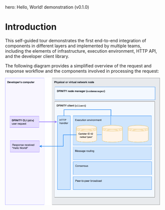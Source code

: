 hero: Hello, World! demonstration (v0.1.0)

# Introduction

This self-guided tour demonstrates the first end-to-end integration of components in different layers and implemented by multiple teams, including the elements of infrastructure, execution environment, HTTP API, and the developer client library. 

The following diagram provides a simplified overview of the request and response workflow and the components involved in processing the request:

![Demonstrating a network response](local-images/hello-world-0.1.0-diagram.png)